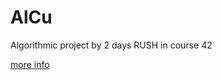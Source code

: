 # AlCu
Algorithmic project by 2 days RUSH in course 42

[more info](https://github.com/prippa/AlCu/blob/master/alcu.en.pdf)
